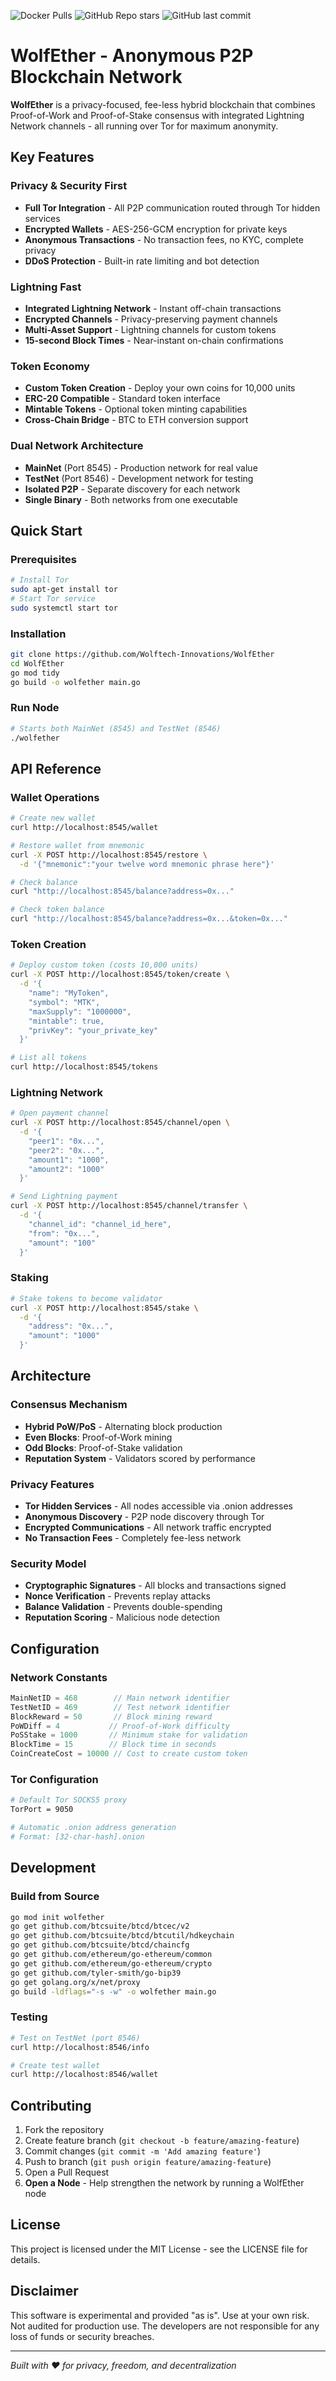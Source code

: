 ![Docker Pulls](https://img.shields.io/docker/pulls/wolftechinnovations/wolfether-proxy)
![GitHub Repo stars](https://img.shields.io/github/stars/WolfTech-Innovations/wolfether?style=social)
![GitHub last commit](https://img.shields.io/github/last-commit/WolfTech-Innovations/wolfether)
# WolfEther - Anonymous P2P Blockchain Network

**WolfEther** is a privacy-focused, fee-less hybrid blockchain that combines Proof-of-Work and Proof-of-Stake consensus with integrated Lightning Network channels - all running over Tor for maximum anonymity.

## Key Features

### Privacy & Security First
- **Full Tor Integration** - All P2P communication routed through Tor hidden services
- **Encrypted Wallets** - AES-256-GCM encryption for private keys
- **Anonymous Transactions** - No transaction fees, no KYC, complete privacy
- **DDoS Protection** - Built-in rate limiting and bot detection

### Lightning Fast
- **Integrated Lightning Network** - Instant off-chain transactions
- **Encrypted Channels** - Privacy-preserving payment channels
- **Multi-Asset Support** - Lightning channels for custom tokens
- **15-second Block Times** - Near-instant on-chain confirmations

### Token Economy
- **Custom Token Creation** - Deploy your own coins for 10,000 units
- **ERC-20 Compatible** - Standard token interface
- **Mintable Tokens** - Optional token minting capabilities
- **Cross-Chain Bridge** - BTC to ETH conversion support

### Dual Network Architecture
- **MainNet** (Port 8545) - Production network for real value
- **TestNet** (Port 8546) - Development network for testing
- **Isolated P2P** - Separate discovery for each network
- **Single Binary** - Both networks from one executable

## Quick Start

### Prerequisites
```bash
# Install Tor
sudo apt-get install tor
# Start Tor service
sudo systemctl start tor
```

### Installation
```bash
git clone https://github.com/Wolftech-Innovations/WolfEther
cd WolfEther
go mod tidy
go build -o wolfether main.go
```

### Run Node
```bash
# Starts both MainNet (8545) and TestNet (8546)
./wolfether
```

## API Reference

### Wallet Operations
```bash
# Create new wallet
curl http://localhost:8545/wallet

# Restore wallet from mnemonic
curl -X POST http://localhost:8545/restore \
  -d '{"mnemonic":"your twelve word mnemonic phrase here"}'

# Check balance
curl "http://localhost:8545/balance?address=0x..."

# Check token balance
curl "http://localhost:8545/balance?address=0x...&token=0x..."
```

### Token Creation
```bash
# Deploy custom token (costs 10,000 units)
curl -X POST http://localhost:8545/token/create \
  -d '{
    "name": "MyToken",
    "symbol": "MTK", 
    "maxSupply": "1000000",
    "mintable": true,
    "privKey": "your_private_key"
  }'

# List all tokens
curl http://localhost:8545/tokens
```

### Lightning Network
```bash
# Open payment channel
curl -X POST http://localhost:8545/channel/open \
  -d '{
    "peer1": "0x...",
    "peer2": "0x...",
    "amount1": "1000",
    "amount2": "1000"
  }'

# Send Lightning payment
curl -X POST http://localhost:8545/channel/transfer \
  -d '{
    "channel_id": "channel_id_here",
    "from": "0x...",
    "amount": "100"
  }'
```

### Staking
```bash
# Stake tokens to become validator
curl -X POST http://localhost:8545/stake \
  -d '{
    "address": "0x...",
    "amount": "1000"
  }'
```

## Architecture

### Consensus Mechanism
- **Hybrid PoW/PoS** - Alternating block production
- **Even Blocks**: Proof-of-Work mining
- **Odd Blocks**: Proof-of-Stake validation
- **Reputation System** - Validators scored by performance

### Privacy Features
- **Tor Hidden Services** - All nodes accessible via .onion addresses
- **Anonymous Discovery** - P2P node discovery through Tor
- **Encrypted Communications** - All network traffic encrypted
- **No Transaction Fees** - Completely fee-less network

### Security Model
- **Cryptographic Signatures** - All blocks and transactions signed
- **Nonce Verification** - Prevents replay attacks
- **Balance Validation** - Prevents double-spending
- **Reputation Scoring** - Malicious node detection

## Configuration

### Network Constants
```go
MainNetID = 468        // Main network identifier
TestNetID = 469        // Test network identifier
BlockReward = 50       // Block mining reward
PoWDiff = 4           // Proof-of-Work difficulty
PoSStake = 1000       // Minimum stake for validation
BlockTime = 15        // Block time in seconds
CoinCreateCost = 10000 // Cost to create custom token
```

### Tor Configuration
```bash
# Default Tor SOCKS5 proxy
TorPort = 9050

# Automatic .onion address generation
# Format: [32-char-hash].onion
```

## Development

### Build from Source
```bash
go mod init wolfether
go get github.com/btcsuite/btcd/btcec/v2
go get github.com/btcsuite/btcd/btcutil/hdkeychain
go get github.com/btcsuite/btcd/chaincfg
go get github.com/ethereum/go-ethereum/common
go get github.com/ethereum/go-ethereum/crypto
go get github.com/tyler-smith/go-bip39
go get golang.org/x/net/proxy
go build -ldflags="-s -w" -o wolfether main.go
```

### Testing
```bash
# Test on TestNet (port 8546)
curl http://localhost:8546/info

# Create test wallet
curl http://localhost:8546/wallet
```

## Contributing

1. Fork the repository
2. Create feature branch (`git checkout -b feature/amazing-feature`)
3. Commit changes (`git commit -m 'Add amazing feature'`)
4. Push to branch (`git push origin feature/amazing-feature`)
5. Open a Pull Request
6. **Open a Node** - Help strengthen the network by running a WolfEther node

## License

This project is licensed under the MIT License - see the LICENSE file for details.

## Disclaimer

This software is experimental and provided "as is". Use at your own risk. Not audited for production use. The developers are not responsible for any loss of funds or security breaches.

---

*Built with ❤️ for privacy, freedom, and decentralization*

